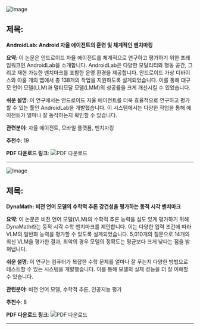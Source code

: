 ![Image](https://cdn-thumbnails.huggingface.co/social-thumbnails/papers/2410.24024.png)

## 제목:
**AndroidLab: Android 자율 에이전트의 훈련 및 체계적인 벤치마킹**

**요약**:
이 논문은 안드로이드 자율 에이전트를 체계적으로 연구하고 평가하기 위한 프레임워크인 AndroidLab을 소개합니다. AndroidLab은 다양한 모달리티와 행동 공간, 그리고 재현 가능한 벤치마크를 포함한 운영 환경을 제공합니다. 안드로이드 가상 디바이스와 아홉 개의 앱에서 총 138개의 작업을 지원하도록 설계되었습니다. 이를 통해 대규모 언어 모델(LLM)과 멀티모달 모델(LMM)의 성공률을 크게 개선시킬 수 있었습니다.

**쉬운 설명**:
이 연구에서는 안드로이드 자율 에이전트를 더욱 효율적으로 연구하고 평가할 수 있는 툴인 AndroidLab을 개발했습니다. 이 시스템에서는 다양한 작업을 통해 에이전트가 얼마나 잘 동작하는지 확인할 수 있습니다.

**관련분야**:
자율 에이전트, 모바일 플랫폼, 벤치마킹

**추천수**:
19

**PDF 다운로드 링크**: ![PDF 다운로드](https://arxiv.org/pdf/2410.24024)

---

![Image](https://cdn-thumbnails.huggingface.co/social-thumbnails/papers/2411.00836.png)

## 제목:
**DynaMath: 비전 언어 모델의 수학적 추론 강건성을 평가하는 동적 시각 벤치마크**

**요약**:
이 논문은 비전 언어 모델(VLM)의 수학적 추론 능력을 심도 있게 평가하기 위해 DynaMath라는 동적 시각 수학 벤치마크를 제안합니다. 이는 다양한 입력 조건에 따라 VLM의 일반화 능력을 평가할 수 있도록 설계되었습니다. 5,010개의 질문으로 14개의 최신 VLM을 평가한 결과, 최악의 경우 모델의 정확도는 평균보다 크게 낮다는 점을 밝혀냅니다.

**쉬운 설명**:
이 연구는 컴퓨터가 복잡한 수학 문제를 얼마나 잘 푸는지 다양한 방법으로 테스트할 수 있는 시스템을 개발했습니다. 이를 통해 모델의 실제 성능을 더 잘 이해할 수 있습니다.

**관련분야**:
비전 언어 모델, 수학적 추론, 인공지능 평가

**추천수**:
8

**PDF 다운로드 링크**: ![PDF 다운로드](https://arxiv.org/pdf/2411.00836)

---